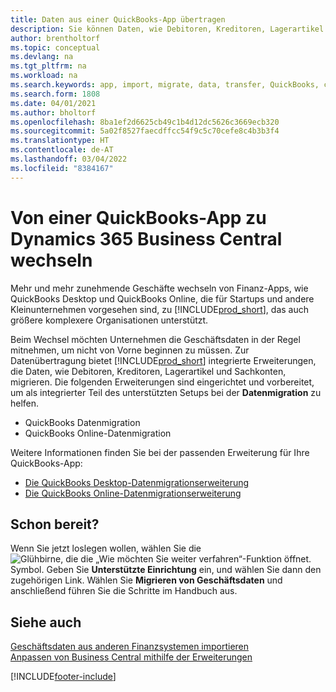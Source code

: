 ```yaml
---
title: Daten aus einer QuickBooks-App übertragen
description: Sie können Daten, wie Debitoren, Kreditoren, Lagerartikel und Sachkonten aus QuickBooks-Apps auf Business Central migrieren.
author: brentholtorf
ms.topic: conceptual
ms.devlang: na
ms.tgt_pltfrm: na
ms.workload: na
ms.search.keywords: app, import, migrate, data, transfer, QuickBooks, customize
ms.search.form: 1808
ms.date: 04/01/2021
ms.author: bholtorf
ms.openlocfilehash: 8ba1ef2d6625cb49c1b4d12dc5626c3669ecb320
ms.sourcegitcommit: 5a02f8527faecdffcc54f9c5c70cefe8c4b3b3f4
ms.translationtype: HT
ms.contentlocale: de-AT
ms.lasthandoff: 03/04/2022
ms.locfileid: "8384167"
---
```

# <a name="changing-from-a-quickbooks-app-to-dynamics-365-business-central"></a>Von einer QuickBooks-App zu Dynamics 365 Business Central wechseln
Mehr und mehr zunehmende Geschäfte wechseln von Finanz-Apps, wie QuickBooks Desktop und QuickBooks Online, die für Startups und andere Kleinunternehmen vorgesehen sind, zu [!INCLUDE[prod_short](includes/prod_short.md)], das auch größere komplexere Organisationen unterstützt. 

Beim Wechsel möchten Unternehmen die Geschäftsdaten in der Regel mitnehmen, um nicht von Vorne beginnen zu müssen. Zur Datenübertragung bietet [!INCLUDE[prod_short](includes/prod_short.md)] integrierte Erweiterungen, die Daten, wie Debitoren, Kreditoren, Lagerartikel und Sachkonten, migrieren. Die folgenden Erweiterungen sind eingerichtet und vorbereitet, um als integrierter Teil des unterstützten Setups bei der **Datenmigration** zu helfen.

* QuickBooks Datenmigration 
* QuickBooks Online-Datenmigration

Weitere Informationen finden Sie bei der passenden Erweiterung für Ihre QuickBooks-App:   

* [Die QuickBooks Desktop-Datenmigrationserweiterung](ui-extensions-quickbooks-data-migration.md)
* [Die QuickBooks Online-Datenmigrationserweiterung](ui-extensions-quickbooks-online-data-migration.md)

## <a name="ready-now"></a>Schon bereit?
Wenn Sie jetzt loslegen wollen, wählen Sie die ![Glühbirne, die die „Wie möchten Sie weiter verfahren“-Funktion öffnet.](media/ui-search/search_small.png "Tell Me-Funktion") Symbol. Geben Sie **Unterstützte Einrichtung** ein, und wählen Sie dann den zugehörigen Link. Wählen Sie **Migrieren von Geschäftsdaten** und anschließend führen Sie die Schritte im Handbuch aus.

## <a name="see-also"></a>Siehe auch
[Geschäftsdaten aus anderen Finanzsystemen importieren](across-import-data-configuration-packages.md)  
[Anpassen von Business Central mithilfe der Erweiterungen](ui-extensions.md)   


[!INCLUDE[footer-include](includes/footer-banner.md)]